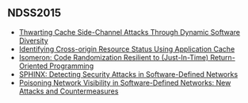 ## NDSS2015

- [Thwarting Cache Side-Channel Attacks Through Dynamic Software Diversity](https://www.ics.uci.edu/~perl/ndss15_sidechannels.pdf)
- [Identifying Cross-origin Resource Status Using Application Cache
](http://www.internetsociety.org/sites/default/files/01_1_2.pdf)
- [Isomeron: Code Randomization Resilient to (Just-In-Time) Return-Oriented Programming](http://www.internetsociety.org/sites/default/files/05_3_2.pdf)
- [SPHINX: Detecting Security Attacks in Software-Defined Networks
](http://www.internetsociety.org/sites/default/files/10_2_2.pdf)
- [Poisoning Network Visibility in Software-Defined Networks: New Attacks and Countermeasures](http://www.internetsociety.org/sites/default/files/10_4_2.pdf)
